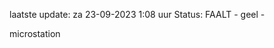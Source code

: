 laatste update: 
za 23-09-2023  1:08   uur 
Status: FAALT - geel - 
<div class="service Y">microstation</div>